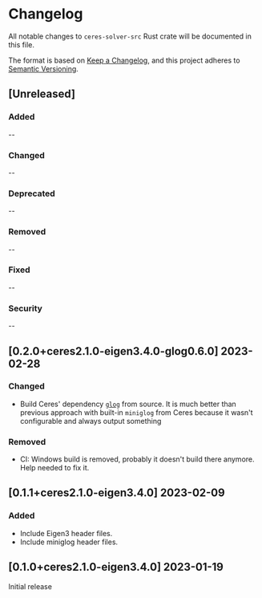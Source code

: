 # Changelog

All notable changes to `ceres-solver-src` Rust crate will be documented in this file.

The format is based on [Keep a Changelog](https://keepachangelog.com/en/1.0.0/),
and this project adheres to [Semantic Versioning](https://semver.org/spec/v2.0.0.html).

## [Unreleased]

### Added

--

### Changed

--

### Deprecated

--

### Removed

--

### Fixed

--

### Security

--

## [0.2.0+ceres2.1.0-eigen3.4.0-glog0.6.0] 2023-02-28

### Changed

- Build Ceres' dependency [`glog`](https://github.com/google/glog) from source. It is much better than previous approach with built-in `miniglog` from Ceres because it wasn't configurable and always output something

### Removed

- CI: Windows build is removed, probably it doesn't build there anymore. Help needed to fix it.

## [0.1.1+ceres2.1.0-eigen3.4.0] 2023-02-09

### Added

- Include Eigen3 header files.
- Include miniglog header files.

## [0.1.0+ceres2.1.0-eigen3.4.0] 2023-01-19

Initial release
